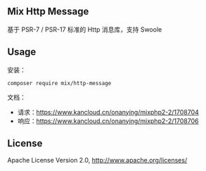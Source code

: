 ## Mix Http Message

基于 PSR-7 / PSR-17 标准的 Http 消息库，支持 Swoole

## Usage

安装：

```
composer require mix/http-message
```

文档：

- 请求：https://www.kancloud.cn/onanying/mixphp2-2/1708704
- 响应：https://www.kancloud.cn/onanying/mixphp2-2/1708706

## License

Apache License Version 2.0, http://www.apache.org/licenses/
